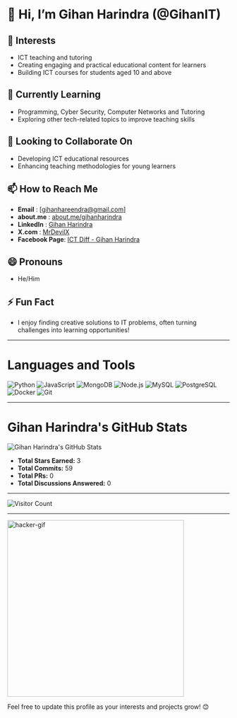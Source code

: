 # 👋 Hi, I’m Gihan Harindra (@GihanIT)

## 👀 Interests
- ICT teaching and tutoring  
- Creating engaging and practical educational content for learners  
- Building ICT courses for students aged 10 and above  

## 🌱 Currently Learning  
- Programming, Cyber Security, Computer Networks and Tutoring
- Exploring other tech-related topics to improve teaching skills  

## 💞️ Looking to Collaborate On  
- Developing ICT educational resources  
- Enhancing teaching methodologies for young learners  

## 📫 How to Reach Me  
- **Email** : [gihanhareendra@gmail.com]
- **about.me** : [about.me/gihanharindra](https://about.me/gihanharindra)
- **LinkedIn** : [Gihan Harindra](https://www.linkedin.com/in/gharindra/)
- **X.com** : [MrDevilX](https://x.com/gihan_harindra)
- **Facebook Page**: [ICT Diff - Gihan Harindra](https://web.facebook.com/ICTDiff)

## 😄 Pronouns  
- He/Him  

## ⚡ Fun Fact  
- I enjoy finding creative solutions to IT problems, often turning challenges into learning opportunities!

---
# Languages and Tools

![Python](https://img.shields.io/badge/-Python-3776AB?logo=python&logoColor=white&style=flat-square)
![JavaScript](https://img.shields.io/badge/-JavaScript-F7DF1E?logo=javascript&logoColor=black&style=flat-square)
![MongoDB](https://img.shields.io/badge/-MongoDB-47A248?logo=mongodb&logoColor=white&style=flat-square)
![Node.js](https://img.shields.io/badge/-Node.js-339933?logo=node.js&logoColor=white&style=flat-square)
![MySQL](https://img.shields.io/badge/-MySQL-4479A1?logo=mysql&logoColor=white&style=flat-square)
![PostgreSQL](https://img.shields.io/badge/-PostgreSQL-336791?logo=postgresql&logoColor=white&style=flat-square)
![Docker](https://img.shields.io/badge/-Docker-2496ED?logo=docker&logoColor=white&style=flat-square)
![Git](https://img.shields.io/badge/-Git-F05032?logo=git&logoColor=white&style=flat-square)

---

# Gihan Harindra's GitHub Stats

![Gihan Harindra's GitHub Stats](https://github-readme-stats.vercel.app/api?username=gihanh&show_icons=true&theme=radical)

- **Total Stars Earned:** 3  
- **Total Commits:** 59  
- **Total PRs:** 0  
- **Total Discussions Answered:** 0  

---

![Visitor Count](https://visitor-badge.laobi.icu/badge?page_id=gihanh.visitor)

---

<img src="https://raw.githubusercontent.com/gihanh/gihanh/main/assets/hacker-animated.gif" alt="hacker-gif" width="400" />

Feel free to update this profile as your interests and projects grow! 😊
